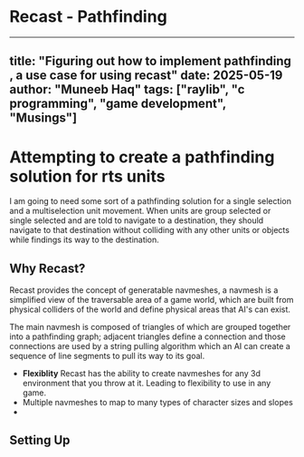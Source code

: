# Recast - Pathfinding 

---
title: "Figuring out how to implement pathfinding , a use case for using recast"
date: 2025-05-19
author: "Muneeb Haq"
tags: ["raylib", "c programming", "game development", "Musings"]
---

# Attempting to create a pathfinding solution for rts units

I am going to need some sort of a pathfinding solution for a single selection and a multiselection unit movement. When units are group selected or single selected and are told to navigate to a destination, they should navigate to that destination without colliding with any other units or objects while findings its way to the destination.


## Why Recast?

   Recast provides the concept of generatable navmeshes, a navmesh is a simplified view of the traversable area of a game world, which are built from physical colliders of the world and define physical areas that AI's can exist.

   The main navmesh is composed of triangles of which are grouped together into a pathfinding graph; adjacent triangles define a connection and those connections are used by a string pulling algorithm which an AI can create a sequence of line segments to pull its way to its goal.


- **Flexiblity** Recast has the ability to create navmeshes for any 3d environment that you throw at it. Leading to flexibility to use in any game.
- Multiple navmeshes to map to many types of character sizes and slopes
- 

## Setting Up




